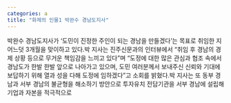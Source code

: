 ```yaml
---
categories: a
title: "화제의 인물1 박완수 경남도지사"
---
```

박완수 경남도지사가 ‘도민이 진정한 주인이 되는 경남을 만들겠다’는 목표로 취임한 지 어느덧 3개월을 맞이하고 있다.박 지사는 진주신문과의 인터뷰에서 “취임 후 경남의 경제 상황 등으로 무거운 책임감을 느끼고 있다”며 “도정에 대한 많은 관심과 협조 속에서 경남도가 한발 한발 앞으로 나아가고 있으며, 도민 여러분께서 보내주신 신뢰와 기대에 보답하기 위해 열과 성을 다해 도정에 임하겠다”고 소회를 밝혔다.박 지사는 또 동부 경남과 서부 경남의 불균형을 해소하기 방안으로 투자유치 전담기관을 서부 경남에 설립해 기업과 자본을 적극적으로